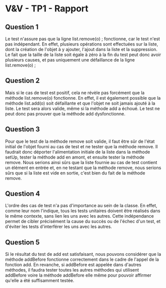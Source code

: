 V&V - TP1 - Rapport
======

Question 1
---
Le test n'assure pas que la ligne list.remove(o) ; fonctionne, car le test n'est pas indépendant. 
En effet, plusieurs opérations sont effectuées sur la liste, dont la création de l'objet à y ajouter, l'ajout dans la liste et la suppression. Le fait que la taille de la liste soit égale à zéro à la fin du test peut donc avoir plusieurs causes, et pas uniquement une défaillance de la ligne list.remove(o) ;

Question 2
---
Mais si le cas de test est positif, cela ne révèle pas forcément que la méthode list.remove(o) fonctionne. En effet, il est également possible que la méthode list.add(o) soit défaillante et que l'objet ne soit jamais ajouté à la liste. Le test sera alors valide, même si la méthode add a échoué. Le test ne peut donc pas prouver que la méthode add dysfonctionne.

Question 3
---
Pour que le test de la méthode remove soit valide, il faut être sûr de l'état initial de l'objet fourni au cas de test et ne tester que la méthode remove. Il faudrait donc déporter l'alimentation initiale de la liste dans la méthode setUp, tester la méthode add en amont, et ensuite tester la méthode remove. Nous serions ainsi sûrs que la liste fournie au cas de test contient un élément en entrée et, en ne testant que la méthode remove, nous serions sûrs que si la liste est vide en sortie, c'est bien du fait de la méthode remove.

Question 4
---
L'ordre des cas de test n'a pas d'importance au sein de la classe. En effet, comme leur nom l'indique, tous les tests unitaires doivent être réalisés dans le même contexte, sans lien les uns avec les autres. Cette indépendance permet de cibler précisément la cause du succès ou de l'échec d'un test, et d'éviter les tests d'interférer les uns avec les autres.

Question 5
---
Si le résultat du test de add est satisfaisant, nous pouvons considérer que la méthode addBefore fonctionne correctement dans le cadre de l'appel de la fonction add. En revanche, si addBefore est appelée dans d'autres méthodes, il faudra tester toutes les autres méthodes qui utilisent addBefore voire la méthode addBefore elle même pour pouvoir affirmer qu'elle a été suffisamment testée.